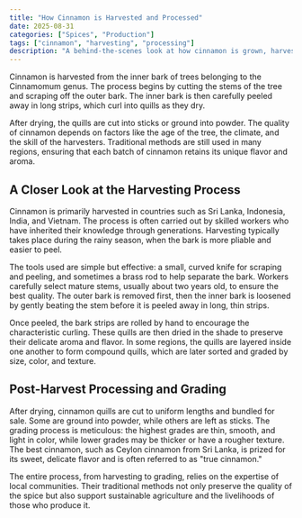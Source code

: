 ```yaml
---
title: "How Cinnamon is Harvested and Processed"
date: 2025-08-31
categories: ["Spices", "Production"]
tags: ["cinnamon", "harvesting", "processing"]
description: "A behind-the-scenes look at how cinnamon is grown, harvested, and processed before it reaches your kitchen."
---
```


Cinnamon is harvested from the inner bark of trees belonging to the Cinnamomum genus. The process begins by cutting the stems of the tree and scraping off the outer bark. The inner bark is then carefully peeled away in long strips, which curl into quills as they dry.

After drying, the quills are cut into sticks or ground into powder. The quality of cinnamon depends on factors like the age of the tree, the climate, and the skill of the harvesters. Traditional methods are still used in many regions, ensuring that each batch of cinnamon retains its unique flavor and aroma.


## A Closer Look at the Harvesting Process

Cinnamon is primarily harvested in countries such as Sri Lanka, Indonesia, India, and Vietnam. The process is often carried out by skilled workers who have inherited their knowledge through generations. Harvesting typically takes place during the rainy season, when the bark is more pliable and easier to peel.

The tools used are simple but effective: a small, curved knife for scraping and peeling, and sometimes a brass rod to help separate the bark. Workers carefully select mature stems, usually about two years old, to ensure the best quality. The outer bark is removed first, then the inner bark is loosened by gently beating the stem before it is peeled away in long, thin strips.

Once peeled, the bark strips are rolled by hand to encourage the characteristic curling. These quills are then dried in the shade to preserve their delicate aroma and flavor. In some regions, the quills are layered inside one another to form compound quills, which are later sorted and graded by size, color, and texture.

## Post-Harvest Processing and Grading

After drying, cinnamon quills are cut to uniform lengths and bundled for sale. Some are ground into powder, while others are left as sticks. The grading process is meticulous: the highest grades are thin, smooth, and light in color, while lower grades may be thicker or have a rougher texture. The best cinnamon, such as Ceylon cinnamon from Sri Lanka, is prized for its sweet, delicate flavor and is often referred to as "true cinnamon."

The entire process, from harvesting to grading, relies on the expertise of local communities. Their traditional methods not only preserve the quality of the spice but also support sustainable agriculture and the livelihoods of those who produce it.

